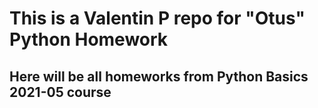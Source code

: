 # This is a Valentin P repo for "Otus" Python Homework

## Here will be all homeworks from Python Basics 2021-05 course